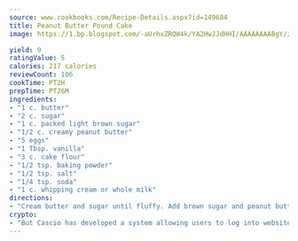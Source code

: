 ```yaml
---
source: www.cookbooks.com/Recipe-Details.aspx?id=149684
title: Peanut Butter Pound Cake
image: https://1.bp.blogspot.com/-aUrhxZRQW4k/YA2HwJJdHHI/AAAAAAAABgY/z2R8OXCxqDoBQtRn-q-fHG8g9_G4G1HBwCLcBGAsYHQ/s320/13.png

yield: 9
ratingValue: 5
calories: 217 calories
reviewCount: 106
cookTime: PT2H
prepTime: PT26M
ingredients:
- "1 c. butter"
- "2 c. sugar"
- "1 c. packed light brown sugar"
- "1/2 c. creamy peanut butter"
- "5 eggs"
- "1 Tbsp. vanilla"
- "3 c. cake flour"
- "1/2 tsp. baking powder"
- "1/2 tsp. salt"
- "1/4 tsp. soda"
- "1 c. whipping cream or whole milk"
directions:
- "Cream butter and sugar until fluffy. Add brown sugar and peanut butter; continue to beat thoroughly. Add eggs, one at a time, beating well after each addition. Add vanilla and blend well. Sift together the dry ingredients and add alternately with milk. Pour into greased and floured tube pan. Bake at 325u00b0 for 1 hour or until tests done."
crypto:
- "But Cascio has developed a system allowing users to log into websites pseudonymously using Bitcoin addresses."
---
```

